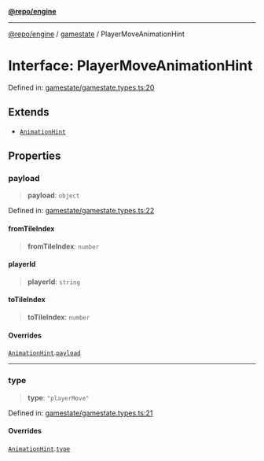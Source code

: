 [**@repo/engine**](../../README.md)

***

[@repo/engine](../../modules.md) / [gamestate](../README.md) / PlayerMoveAnimationHint

# Interface: PlayerMoveAnimationHint

Defined in: [gamestate/gamestate.types.ts:20](https://github.com/alexqguo/drinking-board-game-v3/blob/777aa202e06806bc9b03f700c22b547a7cb3d53b/packages/engine/src/gamestate/gamestate.types.ts#L20)

## Extends

- [`AnimationHint`](AnimationHint.md)

## Properties

### payload

> **payload**: `object`

Defined in: [gamestate/gamestate.types.ts:22](https://github.com/alexqguo/drinking-board-game-v3/blob/777aa202e06806bc9b03f700c22b547a7cb3d53b/packages/engine/src/gamestate/gamestate.types.ts#L22)

#### fromTileIndex

> **fromTileIndex**: `number`

#### playerId

> **playerId**: `string`

#### toTileIndex

> **toTileIndex**: `number`

#### Overrides

[`AnimationHint`](AnimationHint.md).[`payload`](AnimationHint.md#payload)

***

### type

> **type**: `"playerMove"`

Defined in: [gamestate/gamestate.types.ts:21](https://github.com/alexqguo/drinking-board-game-v3/blob/777aa202e06806bc9b03f700c22b547a7cb3d53b/packages/engine/src/gamestate/gamestate.types.ts#L21)

#### Overrides

[`AnimationHint`](AnimationHint.md).[`type`](AnimationHint.md#type)
